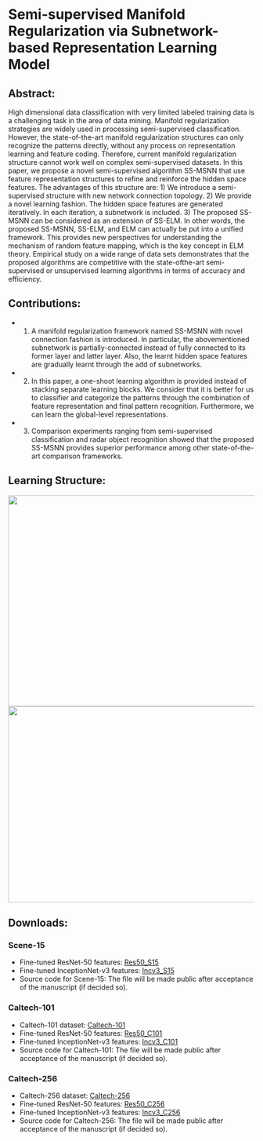 # Semi-supervised Manifold Regularization via Subnetwork-based Representation Learning Model

## Abstract:
High dimensional data classification with very limited labeled training data is a challenging task in the area of data mining. Manifold regularization strategies are widely used in processing semi-supervised classification. However, the state-of-the-art manifold regularization structures can only recognize the patterns directly, without any process on representation learning and feature coding.
Therefore, current manifold regularization structure cannot work well on complex semi-supervised datasets. In this paper, we propose a novel semi-supervised algorithm SS-MSNN that use feature representation structures to refine and reinforce the hidden space features. The advantages of this structure are: 1) We introduce a semi-supervised structure with new network connection topology. 2) We provide a novel learning fashion. The hidden space features are generated iteratively. In each iteration, a subnetwork is included. 3) The proposed SS-MSNN can be considered as an extension of SS-ELM. In other words, the proposed SS-MSNN, SS-ELM, and ELM can actually be put into a unified framework. This provides new perspectives for understanding the mechanism of random feature mapping, which is the key concept in ELM theory. Empirical study on a wide range of data sets demonstrates that the proposed algorithms are competitive with the state-ofthe-art semi-supervised or unsupervised learning algorithms in terms of accuracy and efficiency.

## Contributions:
* 1) A manifold regularization framework named SS-MSNN with novel connection fashion is introduced. In particular, the abovementioned subnetwork is partially-connected instead of fully connected to its former layer and latter layer. Also, the learnt hidden space features are gradually learnt through the add of subnetworks. 

* 2) In this paper, a one-shoot learning algorithm is provided instead of stacking separate learning blocks. We consider that it is better for us to classifier and categorize the patterns through the combination of feature representation and final pattern recognition. Furthermore, we can learn the global-level representations. 

* 3) Comparison experiments ranging from semi-supervised classification and radar object recognition showed that the proposed SS-MSNN provides superior performance among other state-of-the-art comparison frameworks. 

## Learning Structure:

<img src="https://github.com/wandongzhang/Wi-HSNN/blob/master/2.jpg" width="550" height="430" />

<img src="https://github.com/wandongzhang/Wi-HSNN/blob/master/1.jpg" width="1200" height="400" />

## Downloads:
### Scene-15
* Fine-tuned ResNet-50 features: [Res50_S15](https://drive.google.com/open?id=1Jb_xdmA9StQLUme3LG_e3_EjlNIM3hiH)
* Fine-tuned InceptionNet-v3 features: [Incv3_S15](https://drive.google.com/open?id=1ku7huEzJ8I99qYKT5gtCG803puMz9kxe)
* Source code for Scene-15: The file will be made public after acceptance of the manuscript (if decided so).
### Caltech-101
* Caltech-101 dataset: [Caltech-101](http://www.vision.caltech.edu/Image_Datasets/Caltech101/#Download)
* Fine-tuned ResNet-50 features: [Res50_C101](https://drive.google.com/open?id=1F5BUPCQkzR1OmTlx2aID-E-Is6PrWHRZ)
* Fine-tuned InceptionNet-v3 features: [Incv3_C101](https://drive.google.com/open?id=1pFeL9kC8vs9ljmB4JYOxTznSj0MxM6DF)
* Source code for Caltech-101: The file will be made public after acceptance of the manuscript (if decided so).
### Caltech-256
* Caltech-256 dataset: [Caltech-256](http://www.vision.caltech.edu/Image_Datasets/Caltech256/)
* Fine-tuned ResNet-50 features: [Res50_C256](https://drive.google.com/open?id=104hhcvC20s4sp0J7TYRRM6VK51a6d83v)
* Fine-tuned InceptionNet-v3 features: [Incv3_C256](https://drive.google.com/open?id=1XIHncWSHRH97TDtxCj2-QvR2KjubMXNh)
* Source code for Caltech-256: The file will be made public after acceptance of the manuscript (if decided so).
